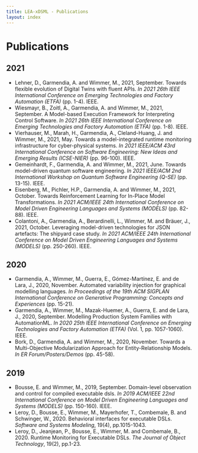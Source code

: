 ```yaml
---
title: LEA-xDSML - Publications
layout: index
---
```

<h1>Publications</h1>

<h2>2021</h2>
<ul>
    <li>
    Lehner, D., Garmendia, A. and Wimmer, M., 2021, September. Towards flexible evolution of Digital Twins with fluent APIs. <i>In 2021 26th IEEE International Conference on Emerging Technologies and Factory Automation (ETFA)</i> (pp. 1-4). IEEE.
    </li>
    <li>
    Wiesmayr, B., Zoitl, A., Garmendia, A. and Wimmer, M., 2021, September. A Model-based Execution Framework for Interpreting Control Software. <i>In 2021 26th IEEE International Conference on Emerging Technologies and Factory Automation (ETFA)</i> (pp. 1-8). IEEE.
    </li>
    <li>
    Vierhauser, M., Marah, H., Garmendia, A., Cleland-Huang, J. and Wimmer, M., 2021, May. Towards a model-integrated runtime monitoring infrastructure for cyber-physical systems. <i>In 2021 IEEE/ACM 43rd International Conference on Software Engineering: New Ideas and Emerging Results (ICSE-NIER)</i> (pp. 96-100). IEEE.
    </li>
    <li>
    Gemeinhardt, F., Garmendia, A. and Wimmer, M., 2021, June. Towards model-driven quantum software engineering. <i>In 2021 IEEE/ACM 2nd International Workshop on Quantum Software Engineering (Q-SE)</i> (pp. 13-15). IEEE.
    </li>
    <li>
    Eisenberg, M., Pichler, H.P., Garmendia, A. and Wimmer, M., 2021, October. Towards Reinforcement Learning for In-Place Model Transformations. <i>In 2021 ACM/IEEE 24th International Conference on Model Driven Engineering Languages and Systems (MODELS)</i> (pp. 82-88). IEEE.
    </li>
    <li>
    Colantoni, A., Garmendia, A., Berardinelli, L., Wimmer, M. and Bräuer, J., 2021, October. Leveraging model-driven technologies for JSON artefacts: The shipyard case study. <i>In 2021 ACM/IEEE 24th International Conference on Model Driven Engineering Languages and Systems (MODELS)</i> (pp. 250-260). IEEE.
    </li>
</ul>
<h2>2020</h2>
<ul>
    <li>
    Garmendia, A., Wimmer, M., Guerra, E., Gómez-Martínez, E. and de Lara, J., 2020, November. Automated variability injection for graphical modelling languages. <i>In Proceedings of the 19th ACM SIGPLAN International Conference on Generative Programming: Concepts and Experiences</i> (pp. 15-21).
    </li>
    <li>
    Garmendia, A., Wimmer, M., Mazak-Huemer, A., Guerra, E. and de Lara, J., 2020, September. Modelling Production System Families with AutomationML. <i>In 2020 25th IEEE International Conference on Emerging Technologies and Factory Automation (ETFA) </i>(Vol. 1, pp. 1057-1060). IEEE.
    </li>
    <li>
    Bork, D., Garmendia, A. and Wimmer, M., 2020, November. Towards a Multi-Objective Modularization Approach for Entity-Relationship Models. <i>In ER Forum/Posters/Demos</i> (pp. 45-58).
    </li>    
</ul>

<h2>2019</h2>
<ul>
    <li>
    Bousse, E. and Wimmer, M., 2019, September. Domain-level observation and control for compiled executable dsls. <i>In 2019 ACM/IEEE 22nd International Conference on Model Driven Engineering Languages and Systems (MODELS)</i> (pp. 150-160). IEEE.
    </li>
    <li>
    Leroy, D., Bousse, E., Wimmer, M., Mayerhofer, T., Combemale, B. and Schwinger, W., 2020. Behavioral interfaces for executable DSLs. <i>Software and Systems Modeling</i>, 19(4), pp.1015-1043.
    </li>
    <li>
    Leroy, D., Jeanjean, P., Bousse, E., Wimmer, M. and Combemale, B., 2020. Runtime Monitoring for Executable DSLs. <i>The Journal of Object Technology</i>, 19(2), pp.1-23.
    </li>
<ul>